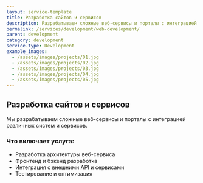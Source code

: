 ```yaml
---
layout: service-template
title: Разработка сайтов и сервисов
description: Разрабатываем сложные веб-сервисы и порталы с интеграцией различных систем и сервисов.
permalink: /services/development/web-development/
parent: development
category: development
service-type: Development
example_images:
  - /assets/images/projects/01.jpg
  - /assets/images/projects/02.jpg
  - /assets/images/projects/03.jpg
  - /assets/images/projects/04.jpg
  - /assets/images/projects/05.jpg
---
```


## Разработка сайтов и сервисов

Мы разрабатываем сложные веб-сервисы и порталы с интеграцией различных систем и сервисов.

### Что включает услуга:
- Разработка архитектуры веб-сервиса
- Фронтенд и бэкенд разработка
- Интеграция с внешними API и сервисами
- Тестирование и оптимизация
